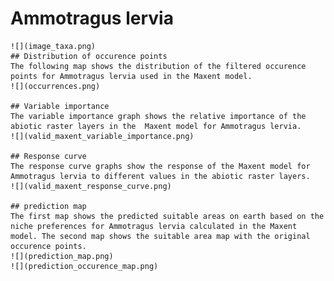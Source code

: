 # Ammotragus lervia 
    ![](image_taxa.png) 
    ## Distribution of occurence points 
    The following map shows the distribution of the filtered occurence points for Ammotragus lervia used in the Maxent model. 
    ![](occurrences.png)
    
    ## Variable importance 
    The variable importance graph shows the relative importance of the abiotic raster layers in the  Maxent model for Ammotragus lervia. 
    ![](valid_maxent_variable_importance.png)
    
    ## Response curve 
    The response curve graphs show the response of the Maxent model for Ammotragus lervia to different values in the abiotic raster layers. 
    ![](valid_maxent_response_curve.png)
    
    ## prediction map 
    The first map shows the predicted suitable areas on earth based on the niche preferences for Ammotragus lervia calculated in the Maxent model. The second map shows the suitable area map with the original occurence points. 
    ![](prediction_map.png)
    ![](prediction_occurence_map.png)
    
